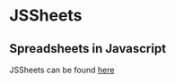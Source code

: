 # JSSheets
## Spreadsheets in Javascript
JSSheets can be found [here](http://tripplyons.github.io/jssheets)
